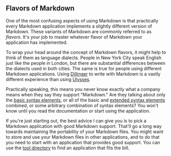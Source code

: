 ## Flavors of Markdown

One of the most confusing aspects of using Markdown is that practically every Markdown application implements a slightly different version of Markdown. These variants of Markdown are commonly referred to as *flavors*. It's your job to master whatever flavor of Markdown your application has implemented.

To wrap your head around the concept of Markdown flavors, it might help to think of them as language dialects. People in New York City speak English just like the people in London, but there are substantial differences between the dialects used in both cities. The same is true for people using different Markdown applications. Using [Dillinger](../tools/dillinger.md) to write with Markdown is a vastly different experience than using [Ulysses](../tools/ulysses.md).

Practically speaking, this means you never know exactly what a company means when they say they support "Markdown." Are they talking about only the [basic syntax elements](../basic-syntax.md), or all of the basic and [extended syntax elements](../extended-syntax.md) combined, or some arbitrary combination of syntax elements? You won't know until you read the documentation or start using the application.

If you're just starting out, the best advice I can give you is to pick a Markdown application with good Markdown support. That'll go a long way towards maintaining the portability of your Markdown files. You might want to store and use your Markdown files in other applications, and to do that you need to start with an application that provides good support. You can use the [tool directory](../tools/) to find an application that fits the bill.
